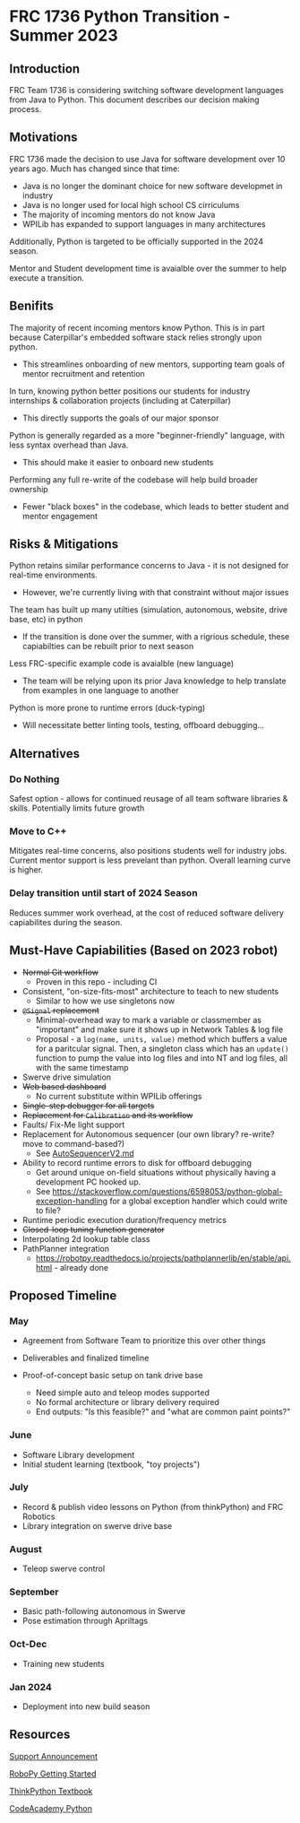# FRC 1736 Python Transition - Summer 2023

## Introduction

FRC Team 1736 is considering switching software development languages from Java to Python. This document describes our decision making process.

## Motivations

FRC 1736 made the decision to use Java for software development over 10 years ago. Much has changed since that time:
* Java is no longer the dominant choice for new software developmet in industry
* Java is no longer used for local high school CS cirriculums 
* The majority of incoming mentors do not know Java
* WPILib has expanded to support languages in many architectures

Additionally, Python is targeted to be officially supported in the 2024 season.

Mentor and Student development time is avaialble over the summer to help execute a transition.

## Benifits

The majority of recent incoming mentors know Python. This is in part because Caterpillar's embedded software stack relies strongly upon python. 
- This streamlines onboarding of new mentors, supporting team goals of mentor recruitment and retention

In turn, knowing python better positions our students for industry internships & collaboration projects (including at Caterpillar)
- This directly supports the goals of our major sponsor

Python is generally regarded as a more "beginner-friendly" language, with less syntax overhead than Java. 
- This should make it easier to onboard new students

Performing any full re-write of the codebase will help build broader ownership
- Fewer "black boxes" in the codebase, which leads to better student and mentor engagement

## Risks & Mitigations

Python retains similar performance concerns to Java - it is not designed for real-time environments.
- However, we're currently living with that constraint without major issues

The team has built up many utilties (simulation, autonomous, website, drive base, etc) in python
- If the transition is done over the summer, with a rigrious schedule, these capiabilties can be rebuilt prior to next season

Less FRC-specific example code is avaialble (new language)
- The team will be relying upon its prior Java knowledge to help translate from examples in one language to another

Python is more prone to runtime errors (duck-typing)
- Will necessitate better linting tools, testing, offboard debugging...

## Alternatives

### Do Nothing

Safest option - allows for continued reusage of all team software libraries & skills. Potentially limits future growth

### Move to C++

Mitigates real-time concerns, also positions students well for industry jobs. Current mentor support is less prevelant than python. Overall learning curve is higher.

### Delay transition until start of 2024 Season

Reduces summer work overhead, at the cost of reduced software delivery capiabilites during the season.

## Must-Have Capiabilities (Based on 2023 robot)

* ~~Normal Git workflow~~
  * Proven in this repo - including CI
* Consistent, "on-size-fits-most" architecture to teach to new students
  * Similar to how we use singletons now
* ~~`@Signal` replacement~~
  * Minimal-overhead way to mark a variable or classmember as "important" and make sure it shows up in Network Tables & log file
  * Proposal - a `log(name, units, value)` method which buffers a value for a paritcular signal. Then, a singleton class which has an `update()` function to pump the value into log files and into NT and log files, all with the same timestamp
* Swerve drive simulation
* ~~Web based dashboard~~
  * No current substitute within WPILib offerings
* ~~Single-step debugger for all targets~~
* ~~Replacement for `Calibration` and its workflow~~
* Faults/ Fix-Me light support
* Replacement for Autonomous sequencer (our own library? re-write? move to command-based?)
  * See [AutoSequencerV2.md](./AutoSequencerV2.md)
* Ability to record runtime errors to disk for offboard debugging
  * Get around unique on-field situations without physically having a development PC hooked up.
  * See https://stackoverflow.com/questions/6598053/python-global-exception-handling for a global exception handler which could write to file?
* Runtime periodic execution duration/frequency metrics
* ~~Closed-loop tuning function generator~~
* Interpolating 2d lookup table class
* PathPlanner integration
  * https://robotpy.readthedocs.io/projects/pathplannerlib/en/stable/api.html - already done

## Proposed Timeline

### May

* Agreement from Software Team to prioritize this over other things
* Deliverables and finalized timeline

* Proof-of-concept basic setup on tank drive base
  * Need simple auto and teleop modes supported
  * No formal architecture or library delivery required
  * End outputs: "Is this feasible?" and "what are common paint points?"

### June

* Software Library development
* Initial student learning (textbook, "toy projects")

### July

* Record & publish video lessons on Python (from thinkPython) and FRC Robotics
* Library integration on swerve drive base

### August

* Teleop swerve control

### September

* Basic path-following autonomous in Swerve
* Pose estimation through Apriltags

### Oct-Dec

* Training new students

### Jan 2024 

* Deployment into new build season

## Resources

[Support Announcement](https://wpilib.org/blog/bringing-python-to-frc)

[RoboPy Getting Started](https://robotpy.readthedocs.io/en/stable/getting_started.html)

[ThinkPython Textbook](https://greenteapress.com/thinkpython2/thinkpython2.pdf)

[CodeAcademy Python](https://www.codecademy.com/learn/learn-python-3)
